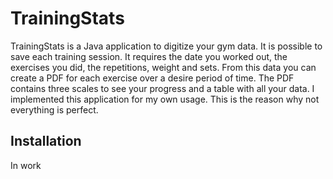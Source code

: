 # TrainingStats
TrainingStats is a Java application to digitize your gym data. It is possible to save 
each training session. It requires the date you worked out, the exercises you did, the 
repetitions, weight and sets. From this data you can create a PDF for each exercise over 
a desire period of time. The PDF contains three scales to see your progress and a table with all your data.
I implemented this application for my own usage. This is the reason why not everything is perfect.

## Installation
In work

